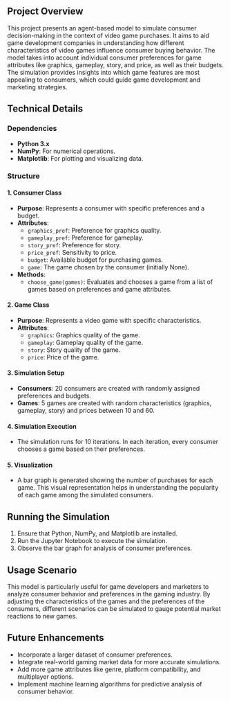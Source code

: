 ## Project Overview
This project presents an agent-based model to simulate consumer decision-making in the context of video game purchases. It aims to aid game development companies in understanding how different characteristics of video games influence consumer buying behavior. The model takes into account individual consumer preferences for game attributes like graphics, gameplay, story, and price, as well as their budgets. The simulation provides insights into which game features are most appealing to consumers, which could guide game development and marketing strategies.

## Technical Details
### Dependencies
- **Python 3.x**
- **NumPy**: For numerical operations.
- **Matplotlib**: For plotting and visualizing data.

### Structure
#### 1. Consumer Class
- **Purpose**: Represents a consumer with specific preferences and a budget.
- **Attributes**:
  - `graphics_pref`: Preference for graphics quality.
  - `gameplay_pref`: Preference for gameplay.
  - `story_pref`: Preference for story.
  - `price_pref`: Sensitivity to price.
  - `budget`: Available budget for purchasing games.
  - `game`: The game chosen by the consumer (initially None).
- **Methods**:
  - `choose_game(games)`: Evaluates and chooses a game from a list of games based on preferences and game attributes.

#### 2. Game Class
- **Purpose**: Represents a video game with specific characteristics.
- **Attributes**:
  - `graphics`: Graphics quality of the game.
  - `gameplay`: Gameplay quality of the game.
  - `story`: Story quality of the game.
  - `price`: Price of the game.

#### 3. Simulation Setup
- **Consumers**: 20 consumers are created with randomly assigned preferences and budgets.
- **Games**: 5 games are created with random characteristics (graphics, gameplay, story) and prices between 10 and 60.

#### 4. Simulation Execution
- The simulation runs for 10 iterations. In each iteration, every consumer chooses a game based on their preferences.

#### 5. Visualization
- A bar graph is generated showing the number of purchases for each game. This visual representation helps in understanding the popularity of each game among the simulated consumers.

## Running the Simulation
1. Ensure that Python, NumPy, and Matplotlib are installed.
2. Run the Jupyter Notebook to execute the simulation.
3. Observe the bar graph for analysis of consumer preferences.

## Usage Scenario
This model is particularly useful for game developers and marketers to analyze consumer behavior and preferences in the gaming industry. By adjusting the characteristics of the games and the preferences of the consumers, different scenarios can be simulated to gauge potential market reactions to new games.

## Future Enhancements
- Incorporate a larger dataset of consumer preferences.
- Integrate real-world gaming market data for more accurate simulations.
- Add more game attributes like genre, platform compatibility, and multiplayer options.
- Implement machine learning algorithms for predictive analysis of consumer behavior.
